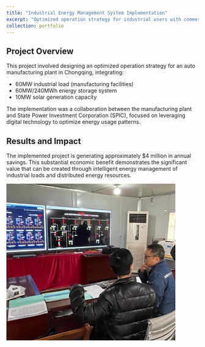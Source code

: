 ```yaml
---
title: "Industrial Energy Management System Implementation"
excerpt: "Optimized operation strategy for industrial users with commercial energy storage, resulting in $4 million annual savings"
collection: portfolio
---
```


## Project Overview

This project involved designing an optimized operation strategy for an auto manufacturing plant in Chongqing, integrating:
- 60MW industrial load (manufacturing facilities)
- 60MW/240MWh energy storage system
- 10MW solar generation capacity

The implementation was a collaboration between the manufacturing plant and State Power Investment Corporation (SPIC), focused on leveraging digital technology to optimize energy usage patterns.

## Results and Impact

The implemented project is generating approximately $4 million in annual savings. This substantial economic benefit demonstrates the significant value that can be created through intelligent energy management of industrial loads and distributed energy resources.

![Project Implementation (discussing with on-site engineers)](../images/port1.jpg)
